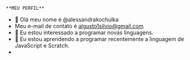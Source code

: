     **MEU PERFIL**
- 👋 Olá meu nome é @alessandrakochulka
- Meu e-mail de contato é algusto1silvio@gmail.com
- 👀 Eu estou interessado a programar novas linguagens.
- 🌱 Eu estou aprendendo a programar recentemente a linguagem de JavaScript e Scratch.
-

<!---
alessandrakochulka/alessandrakochulka is a ✨ special ✨ repository because its `README.md` (this file) appears on your GitHub profile.
You can click the Preview link to take a look at your changes.
--->
